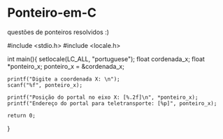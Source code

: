 # Ponteiro-em-C
questões de ponteiros resolvidos :)


#include <stdio.h>
#include <locale.h>

int main(){
    setlocale(LC_ALL, "portuguese");
    float cordenada_x;
    float *ponteiro_x;
    ponteiro_x = &cordenada_x;

    printf("Digite a coordenada X: \n");
    scanf("%f", ponteiro_x);

    printf("Posição do portal no eixo X: [%.2f]\n", *ponteiro_x);
    printf("Endereço do portal para teletransporte: [%p]", ponteiro_x);

    return 0;
}
